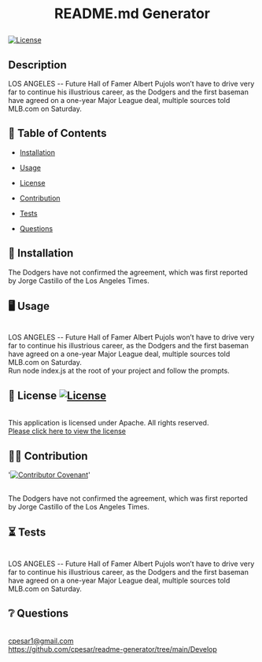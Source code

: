 # <p align="center"> README.md Generator </p>
  
  [![License](https://img.shields.io/badge/License-Apache%202.0-blue.svg)](https://opensource.org/licenses/Apache-2.0) 
  <br />

  ## Description
  LOS ANGELES -- Future Hall of Famer Albert Pujols won’t have to drive very far to continue his illustrious career, as the Dodgers and the first baseman have agreed on a one-year Major League deal, multiple sources told MLB.com on Saturday.
  <br />
  
  
  

  ## :open_book: Table of Contents

  * [Installation](#installation)

  * [Usage](#usage)

  * [License](#license)

  * [Contribution](#contribution)

  * [Tests](#tests)

  * [Questions](#questions)

  

  ## :wrench: Installation
  
  <a name="installation">The Dodgers have not confirmed the agreement, which was first reported by Jorge Castillo of the Los Angeles Times.</a>
  <br />

  ## :desktop_computer: Usage
  <br />
  <a name="usage">LOS ANGELES -- Future Hall of Famer Albert Pujols won’t have to drive very far to continue his illustrious career, as the Dodgers and the first baseman have agreed on a one-year Major League deal, multiple sources told MLB.com on Saturday.</a>
  <br />
  Run node index.js at the root of your project and follow the prompts.

  ## :scroll: License [![License](https://img.shields.io/badge/License-Apache%202.0-blue.svg)](https://opensource.org/licenses/Apache-2.0) 
  <br />This application is licensed under Apache. All rights reserved.<br />[Please click here to view the license](https://www.apache.org/licenses/LICENSE-2.0.txt)<br />


  ## :weight_lifting_man: Contribution
  '[![Contributor Covenant](https://img.shields.io/badge/Contributor%20Covenant-2.0-4baaaa.svg)](code_of_conduct.md)'

  <br /><a name="contribution">The Dodgers have not confirmed the agreement, which was first reported by Jorge Castillo of the Los Angeles Times.</a><br />
  

  ## 	:hourglass_flowing_sand: Tests
  <br />
  <a name="tests">LOS ANGELES -- Future Hall of Famer Albert Pujols won’t have to drive very far to continue his illustrious career, as the Dodgers and the first baseman have agreed on a one-year Major League deal, multiple sources told MLB.com on Saturday.</a>
  <br />

  ## :grey_question: Questions
  <br /><a name = "email">cpesar1@gmail.com<br /></a><a name = "questions">https://github.com/cpesar/readme-generator/tree/main/Develop</a>
  <br />

  



